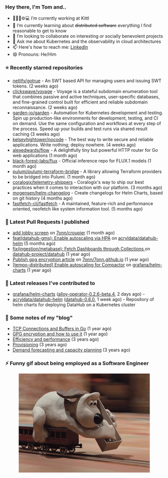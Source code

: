 ### Hey there, I'm Tom and..

- 🔭👨‍💻⚙💻 I’m currently working at Kittl
- 🌱 I’m currently learning about ~~distributed software~~ everything I find reasonable to get to know
- 👯 I’m looking to collaborate on interesting or socially benevolent projects
- 💬 Ask me about Kubernetes and the observability in cloud architectures
- 📫 Here's how to reach me: [LinkedIn](https://www.linkedin.com/in/7onn)
- 😄 Pronouns: He/Him

### ⭐ Recently starred repositories

- [netlify/gotrue](https://github.com/netlify/gotrue) - An SWT based API for managing users and issuing SWT tokens. (2 weeks ago)
- [clickswave/voyage](https://github.com/clickswave/voyage) - Voyage is a stateful subdomain enumeration tool that combines passive and active techniques, user-specific databases, and fine-grained control built for efficient and reliable subdomain reconnaissance. (2 weeks ago)
- [garden-io/garden](https://github.com/garden-io/garden) - Automation for Kubernetes development and testing. Spin up production-like environments for development, testing, and CI on demand. Use the same configuration and workflows at every step of the process. Speed up your builds and test runs via shared result caching (3 weeks ago)
- [kelseyhightower/nocode](https://github.com/kelseyhightower/nocode) - The best way to write secure and reliable applications. Write nothing; deploy nowhere. (4 weeks ago)
- [alexedwards/flow](https://github.com/alexedwards/flow) - A delightfully tiny but powerful HTTP router for Go web applications (1 month ago)
- [black-forest-labs/flux](https://github.com/black-forest-labs/flux) - Official inference repo for FLUX.1 models (1 month ago)
- [pulumi/pulumi-terraform-bridge](https://github.com/pulumi/pulumi-terraform-bridge) - A library allowing Terraform providers to be bridged into Pulumi. (1 month ago)
- [coralogix/telemetry-shippers](https://github.com/coralogix/telemetry-shippers) - Coralogix&#39;s way to ship our best practices when it comes to interaction with our platform.  (3 months ago)
- [mogensen/helm-changelog](https://github.com/mogensen/helm-changelog) - Create changelogs for Helm Charts, based on git history (4 months ago)
- [fastfetch-cli/fastfetch](https://github.com/fastfetch-cli/fastfetch) - A maintained, feature-rich and performance oriented, neofetch like system information tool. (5 months ago)

### 🔨 Latest Pull Requests I published

- [add lobby screen](https://github.com/7onn/croupier/pull/1) on [7onn/croupier](https://github.com/7onn/croupier) (1 month ago)
- [feat(datahub-gms): Enable autoscaling via HPA](https://github.com/acryldata/datahub-helm/pull/517) on [acryldata/datahub-helm](https://github.com/acryldata/datahub-helm) (5 months ago)
- [fix(ingestion/metabase): Fetch Dashboards through Collections ](https://github.com/datahub-project/datahub/pull/9631) on [datahub-project/datahub](https://github.com/datahub-project/datahub) (1 year ago)
- [Publish gpg encryption article](https://github.com/7onn/7onn.github.io/pull/1) on [7onn/7onn.github.io](https://github.com/7onn/7onn.github.io) (1 year ago)
- [[tempo-distributed] Enable autoscaling for Compactor](https://github.com/grafana/helm-charts/pull/2817) on [grafana/helm-charts](https://github.com/grafana/helm-charts) (1 year ago)

### 🔭 Latest releases I've contributed to

- [grafana/helm-charts](https://github.com/grafana/helm-charts) ([alloy-operator-0.2.6-beta.4](https://github.com/grafana/helm-charts/releases/tag/alloy-operator-0.2.6-beta.4), 2 days ago) - 
- [acryldata/datahub-helm](https://github.com/acryldata/datahub-helm) ([datahub-0.6.0](https://github.com/acryldata/datahub-helm/releases/tag/datahub-0.6.0), 1 week ago) - Repository of helm charts for deploying DataHub on a Kubernetes cluster

### 📝 Some notes of my "blog"

- [TCP Connections and Buffers in Go](https://www.7onn.dev/post/tcp-connections-and-buffers-in-go/) (1 year ago)
- [GPG encryption and how to use it](https://www.7onn.dev/post/gpg-encryption/) (1 year ago)
- [Efficiency and performance](https://www.7onn.dev/post/efficiency-and-performance/) (3 years ago)
- [Provisioning](https://www.7onn.dev/post/provisioning/) (3 years ago)
- [Demand forecasting and capacity planning](https://www.7onn.dev/post/demand-forecasting-and-capacity-planning/) (3 years ago)

### ⚡ Funny gif about being employed as a Software Engineer
<p align="center">
  <img alt="building the path" src="./giphy.gif" />
</p>

